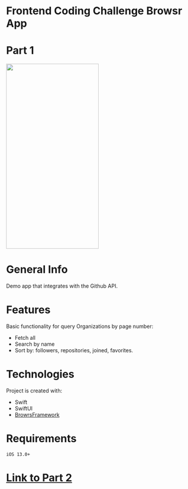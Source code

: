 # Frontend Coding Challenge Browsr App

# Part 1

<img src="https://user-images.githubusercontent.com/1737683/215322713-9da1ff7c-5c6a-47be-8289-17368abc7f21.png" width="250" height="500">

# General Info

  Demo app that integrates with the Github API.
  
# Features

Basic functionality for query Organizations by page number:
  
  * Fetch all
  * Search by name
  * Sort by: followers, repositories, joined, favorites.
  
 # Technologies
 
 Project is created with:
  
  * Swift
  * SwiftUI
  * [BrowrsFramework](https://github.com/brunojasgv/BrowsrFramework.git)
    
# Requirements
  
    iOS 13.0+
  
# [Link to Part 2](https://github.com/brunojasgv/BrowsrFramework.git)
  
